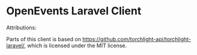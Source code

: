 # OpenEvents Laravel Client

Attributions:

Parts of this client is based on https://github.com/torchlight-api/torchlight-laravel/, which is licensed under the MIT license.